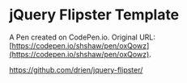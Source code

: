 # jQuery Flipster Template

A Pen created on CodePen.io. Original URL: [https://codepen.io/shshaw/pen/oxQowz](https://codepen.io/shshaw/pen/oxQowz).

https://github.com/drien/jquery-flipster/